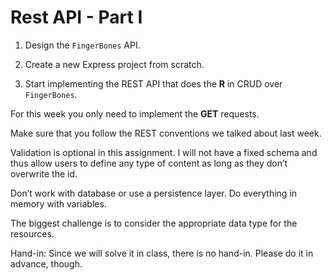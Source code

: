 # Rest API - Part I

1. Design the `FingerBones` API.


2. Create a new Express project from scratch. 


3. Start implementing the REST API that does the **R** in CRUD over `FingerBones`. 

For this week you only need to implement the **GET** requests.

Make sure that you follow the REST conventions we talked about last week.

 
Validation is optional in this assignment. I will not have a fixed schema and thus allow users to define any type of content as long as they don’t overwrite the id. 


Don’t work with database or use a persistence layer. Do everything in memory with variables. 

The biggest challenge is to consider the appropriate data type for the resources. 

 
Hand-in: Since we will solve it in class, there is no hand-in. Please do it in advance, though. 